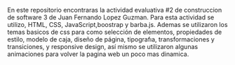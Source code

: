 En este repositorio encontraras la actividad evaluativa #2 de construccion de software 3 de Juan Fernando Lopez Guzman. Para esta actividad se utilizo, HTML, CSS, JavaScript,boostrap y barba.js. Ademas se utilizaron los temas basicos de css para como selección de elementos, propiedades de estilo, modelo de caja, diseño de página, tipografıa, transformaciones y transiciones, y responsive design, así mismo se utilizaron algunas animaciones para volver la pagina web un poco mas dinamica. 
